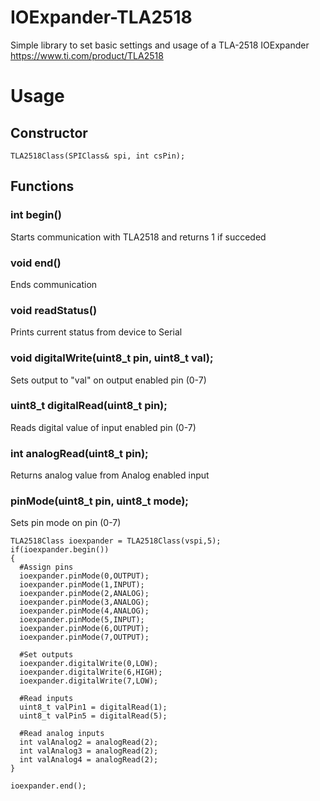 # IOExpander-TLA2518

Simple library to set basic settings and usage of a TLA-2518 IOExpander
https://www.ti.com/product/TLA2518

# Usage
## Constructor
```
TLA2518Class(SPIClass& spi, int csPin);
```
## Functions
### int begin()
Starts communication with TLA2518 and returns 1 if succeded
### void end()
Ends communication
### void readStatus()
Prints current status from device to Serial
### void digitalWrite(uint8_t pin, uint8_t val);
Sets output to "val" on output enabled pin (0-7)
### uint8_t digitalRead(uint8_t pin);
Reads digital value of input enabled pin (0-7)
### int analogRead(uint8_t pin);
Returns analog value from Analog enabled input
###  pinMode(uint8_t pin, uint8_t mode);
Sets pin mode on pin (0-7)
```
TLA2518Class ioexpander = TLA2518Class(vspi,5);
if(ioexpander.begin())
{
  #Assign pins
  ioexpander.pinMode(0,OUTPUT);
  ioexpander.pinMode(1,INPUT);
  ioexpander.pinMode(2,ANALOG);
  ioexpander.pinMode(3,ANALOG);
  ioexpander.pinMode(4,ANALOG);
  ioexpander.pinMode(5,INPUT);
  ioexpander.pinMode(6,OUTPUT);
  ioexpander.pinMode(7,OUTPUT);
  
  #Set outputs
  ioexpander.digitalWrite(0,LOW);
  ioexpander.digitalWrite(6,HIGH);
  ioexpander.digitalWrite(7,LOW);
  
  #Read inputs
  uint8_t valPin1 = digitalRead(1);
  uint8_t valPin5 = digitalRead(5);
  
  #Read analog inputs
  int valAnalog2 = analogRead(2);
  int valAnalog3 = analogRead(2);
  int valAnalog4 = analogRead(2);
}

ioexpander.end();
```
